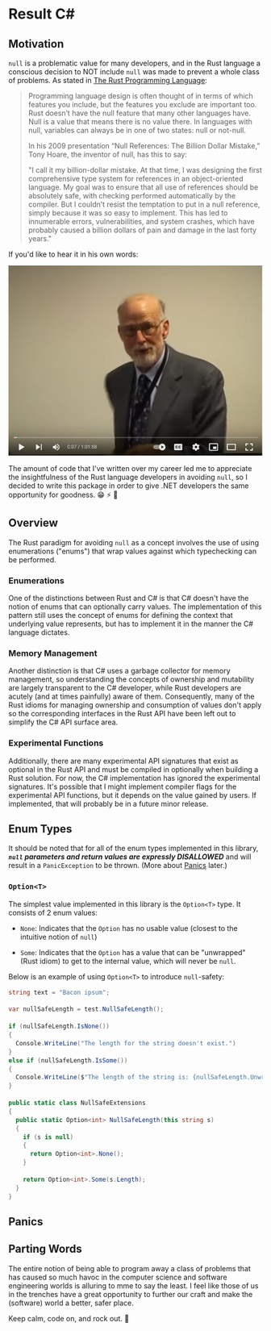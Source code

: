 # Result C#

## Motivation

`null` is a problematic value for many developers, and in the Rust language a conscious decision to NOT include `null` was made to prevent a whole class of problems. As stated in [The Rust Programming Language](https://doc.rust-lang.org/book/ch06-01-defining-an-enum.html?highlight=null#the-option-enum-and-its-advantages-over-null-values):

> Programming language design is often thought of in terms of which features you include, but the features you exclude are important too. Rust doesn’t have the null feature that many other languages have. Null is a value that means there is no value there. In languages with null, variables can always be in one of two states: null or not-null.
> 
> In his 2009 presentation “Null References: The Billion Dollar Mistake,” Tony Hoare, the inventor of null, has this to say:
>
  > "I call it my billion-dollar mistake. At that time, I was designing the first comprehensive type system for references in an object-oriented language. My goal was to ensure that all use of references should be absolutely safe, with checking performed automatically by the compiler. But I couldn’t resist the temptation to put in a null reference, simply because it was so easy to implement. This has led to innumerable errors, vulnerabilities, and system crashes, which have probably caused a billion dollars of pain and damage in the last forty years."

If you'd like to hear it in his own words:

[![Null References: The Billion Dollar Mistake](./.readme/billion-dollar-mistake.png)](https://www.youtube.com/watch?v=YYkOWzrO3xg)

The amount of code that I've written over my career led me to appreciate the insightfulness of the Rust language developers in avoiding `null`, so I decided to write this package in order to give .NET developers the same opportunity for goodness. :grin: :zap: :metal:

## Overview

The Rust paradigm for avoiding `null` as a concept involves the use of using enumerations ("enums") that wrap values against which typechecking can be performed.

### Enumerations

One of the distinctions between Rust and C# is that C# doesn't have the notion of enums that can optionally carry values. The implementation of this pattern still uses the concept of enums for defining the context that underlying value represents, but has to implement it in the manner the C# language dictates.

### Memory Management

Another distinction is that C# uses a garbage collector for memory management, so understanding the concepts of ownership and mutability are largely transparent to the C# developer, while Rust developers are acutely (and at times painfully) aware of them. Consequently, many of the Rust idioms for managing ownership and consumption of values don't apply so the corresponding interfaces in the Rust API have been left out to simplify the C# API surface area.

### Experimental Functions

Additionally, there are many experimental API signatures that exist as optional in the Rust API and must be compiled in optionally when building a Rust solution. For now, the C# implementation has ignored the experimental signatures. It's possible that I might implement compiler flags for the experimental API functions, but it depends on the value gained by users. If implemented, that will probably be in a future minor release.

## Enum Types

It should be noted that for all of the enum types implemented in this library, _**`null` parameters and return values are expressly DISALLOWED**_ and will result in a `PanicException` to be thrown. (More about [Panics](#panics) later.)

### `Option<T>`

The simplest value implemented in this library is the `Option<T>` type. It consists of 2 enum values:

- `None`: Indicates that the `Option` has no usable value (closest to the intuitive notion of `null`)

- `Some`: Indicates that the `Option` has a value that can be "unwrapped" (Rust idiom) to get to the internal value, which will never be `null`.

Below is an example of using `Option<T>` to introduce `null`-safety:

```c#
string text = "Bacon ipsum";

var nullSafeLength = test.NullSafeLength();

if (nullSafeLength.IsNone())
{
  Console.WriteLine("The length for the string doesn't exist.")
}
else if (nullSafeLength.IsSome())
{
  Console.WriteLine($"The length of the string is: {nullSafeLength.Unwrap()}");
}

public static class NullSafeExtensions
{
  public static Option<int> NullSafeLength(this string s)
  {
    if (s is null)
    {
      return Option<int>.None();
    }

    return Option<int>.Some(s.Length);
  }
}
```

## Panics

## Parting Words

The entire notion of being able to program away a class of problems that has caused so much havoc in the computer science and software engineering worlds is alluring to mme to say the least. I feel like those of us in the trenches have a great opportunity to further our craft and make the (software) world a better, safer place. 

Keep calm, code on, and rock out. :metal: